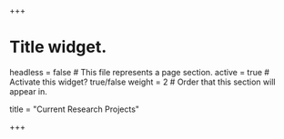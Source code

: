 +++
# Title widget.
headless = false  # This file represents a page section.
active = true  # Activate this widget? true/false
weight = 2  # Order that this section will appear in.

title = "Current Research Projects"

+++